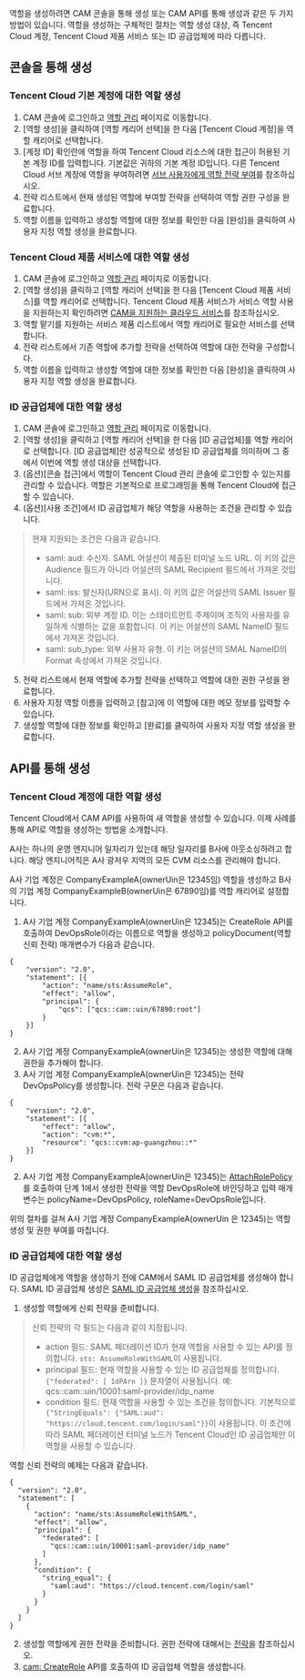 역할을 생성하려면 CAM 콘솔을 통해 생성 또는 CAM API를 통해 생성과 같은 두 가지 방법이 있습니다. 역할을 생성하는 구체적인 절차는 역할 생성 대상, 즉 Tencent Cloud 계정, Tencent Cloud 제품 서비스 또는 ID 공급업체에 따라 다릅니다.

## 콘솔을 통해 생성

### Tencent Cloud 기본 계정에 대한 역할 생성
1. CAM 콘솔에 로그인하고 [역할 관리](https://console.cloud.tencent.com/cam/role) 페이지로 이동합니다.
2. [역할 생성]을 클릭하여 [역할 캐리어 선택]을 한 다음 [Tencent Cloud 계정]을 역할 캐리어로 선택합니다.
3. [계정 ID] 확인란에 역할을 하여 Tencent Cloud 리소스에 대한 접근이 허용된 기본 계정 ID를 입력합니다. 기본값은 귀하의 기본 계정 ID입니다.
다른 Tencent Cloud 서브 계정에 역할을 부여하려면 [서브 사용자에게 역할 전략 부여](https://cloud.tencent.com/document/product/598/19422)를 참조하십시오.
4. 전략 리스트에서 현재 생성된 역할에 부여할 전략을 선택하여 역할 권한 구성을 완료합니다.
5. 역할 이름을 입력하고 생성할 역할에 대한 정보를 확인한 다음 [완성]을 클릭하여 사용자 지정 역할 생성을 완료합니다.

### Tencent Cloud 제품 서비스에 대한 역할 생성
1. CAM 콘솔에 로그인하고 [역할 관리](https://console.cloud.tencent.com/cam/role) 페이지로 이동합니다.
2. [역할 생성]을 클릭하고 [역할 캐리어 선택]을 한 다음 [Tencent Cloud 제품 서비스]를 역할 캐리어로 선택합니다.
Tencent Cloud 제품 서비스가 서비스 역할 사용을 지원하는지 확인하려면 [CAM을 지원하는 클라우드 서비스](https://cloud.tencent.com/document/product/598/10588)를 참조하십시오.
3. 역할 맡기를 지원하는 서비스 제품 리스트에서 역할 캐리어로 필요한 서비스를 선택합니다.
4. 전략 리스트에서 기존 역할에 추가할 전략을 선택하여 역할에 대한 전략을 구성합니다.
5. 역할 이름을 입력하고 생성할 역할에 대한 정보를 확인한 다음 [완성]을 클릭하여 사용자 지정 역할 생성을 완료합니다.

### ID 공급업체에 대한 역할 생성
1. CAM 콘솔에 로그인하고 [역할 관리](https://console.cloud.tencent.com/cam/role) 페이지로 이동합니다.
2. [역할 생성]을 클릭하고 [역할 캐리어 선택]을 한 다음 [ID 공급업체]를 역할 캐리어로 선택합니다.
[ID 공급업체]란 성공적으로 생성된 ID 공급업체를 의미하며 그 중에서 이번에 역할 생성 대상을 선택합니다.
3. (옵션)[콘솔 접근]에서 역할이 Tencent Cloud 관리 콘솔에 로그인할 수 있는지를 관리할 수 있습니다. 역할은 기본적으로 프로그래밍을 통해 Tencent Cloud에 접근할 수 있습니다.
4.	(옵션)[사용 조건]에서 ID 공급업체가 해당 역할을 사용하는 조건을 관리할 수 있습니다.
> 현재 지원되는 조건은 다음과 같습니다.
>  - saml: aud: 수신자. SAML 어설션이 제출된 터미널 노드 URL. 이 키의 값은 Audience 필드가 아니라 어설션의 SAML Recipient 필드에서 가져온 것입니다.
>  - saml: iss: 발신자(URN으로 표시). 이 키의 값은 어설션의 SAML Issuer 필드에서 가져온 것입니다.
>  - saml: sub: 외부 계정 ID. 이는 스테이트먼트 주제이며 조직의 사용자를 유일하게 식별하는 값을 포함합니다. 이 키는 어설션의 SAML NameID 필드에서 가져온 것입니다.
>  - saml: sub_type: 외부 사용자 유형. 이 키는 어설션의 SMAL NameID의 Format 속성에서 가져온 것입니다.
5.	전략 리스트에서 현재 역할에 추가할 전략을 선택하고 역할에 대한 권한 구성을 완료합니다.
6.	사용자 지정 역할 이름을 입력하고 [참고]에 이 역할에 대한 메모 정보를 입력할 수 있습니다.
7.	생성할 역할에 대한 정보를 확인하고 [완료]를 클릭하여 사용자 지정 역할 생성을 완료합니다.

## API를 통해 생성

### Tencent Cloud 계정에 대한 역할 생성

Tencent Cloud에서 CAM API를 사용하여 새 역할을 생성할 수 있습니다. 이제 사례를 통해 API로 역할을 생성하는 방법을 소개합니다.

A사는 하나의 운영 엔지니어 일자리가 있는데 해당 일자리를 B사에 아웃소싱하려고 합니다. 해당 엔지니어직은 A사 광저우 지역의 모든 CVM 리소스를 관리해야 합니다.

A사 기업 계정은 CompanyExampleA(ownerUin은 12345임) 역할을 생성하고 B사의 기업 계정 CompanyExampleB(ownerUin은 67890임)를 역할 캐리어로 설정합니다.

1. A사 기업 계정 CompanyExampleA(ownerUin은 12345)는 CreateRole API를 호출하여 DevOpsRole이라는 이름으로 역할을 생성하고 policyDocument(역할 신뢰 전략) 매개변수가 다음과 같습니다.
```
{
	"version": "2.0",
	"statement": [{
		"action": "name/sts:AssumeRole",
		"effect": "allow",
		"principal": {
			"qcs": ["qcs::cam::uin/67890:root"]
		}
	}]
}
```

2. A사 기업 계정 CompanyExampleA(ownerUin은 12345)는 생성한 역할에 대해 권한을 추가해야 합니다.
 1. A사 기업 계정 CompanyExampleA(ownerUin은 12345)는 전략 DevOpsPolicy를 생성합니다. 전략 구문은 다음과 같습니다.
```
{
	"version": "2.0",
	"statement": [{
		"effect": "allow",
		"action": "cvm:*",
		"resource": "qcs::cvm:ap-guangzhou::*"
	}]
}
```
 2. A사 기업 계정 CompanyExampleA(ownerUin은 12345)는 [AttachRolePolicy](https://cloud.tencent.com/document/product/598/13889)를 호출하여 단계 1에서 생성한 전략을 역할 DevOpsRole에 바인딩하고 입력 매개변수는 policyName=DevOpsPolicy, roleName=DevOpsRole입니다.

위의 절차를 걸쳐 A사 기업 계정 CompanyExampleA(ownerUin 은 12345)는 역할 생성 및 권한 부여를 마칩니다.

### ID 공급업체에 대한 역할 생성

ID 공급업체에게 역할을 생성하기 전에 CAM에서 SAML ID 공급업체를 생성해야 합니다. SAML ID 공급업체 생성은 [SAML ID 공급업체 생성]()을 참조하십시오.

1. 생성할 역할에게 신뢰 전략을 준비합니다.
> 신뢰 전략의 각 필드는 다음과 같이 지정됩니다.
>  - action 필드: SAML 페더레이션 ID가 현재 역할을 사용할 수 있는 API를 정의합니다. `sts: AssumeRoleWithSAML`이 사용됩니다.
>  - principal 필드: 현재 역할을 사용할 수 있는 ID 공급업체를 정의합니다. `{"federated": [ IdPArn ]}` 문자열이 사용됩니다. 예: qcs::cam::uin/10001:saml-provider/idp_name
>  - condition 필드: 현재 역할을 사용할 수 있는 조건을 정의합니다. 기본적으로 `{"StringEquals": {"SAML:aud": "https://cloud.tencent.com/login/saml"}}`이 사용됩니다. 이 조건에 따라 SAML 페더레이션 터미널 노드가 Tencent Cloud인 ID 공급업체만 이 역할을 사용할 수 있습니다.

 역할 신뢰 전략의 예제는 다음과 같습니다.
```
{
  "version": "2.0",
  "statement": [
    {
      "action": "name/sts:AssumeRoleWithSAML",
      "effect": "allow",
      "principal": {
        "federated": [
          "qcs::cam::uin/10001:saml-provider/idp_name"
        ]
      },
      "condition": {
        "string_equal": {
          "saml:aud": "https://cloud.tencent.com/login/saml"
        }
      }
    }
  ]
}
```

2.	생성할 역할에게 권한 전략을 준비합니다. 권한 전략에 대해서는 [전략](https://cloud.tencent.com/document/product/598/10601)을 참조하십시오.
3.	[cam: CreateRole](https://cloud.tencent.com/document/api/598/13886) API를 호출하여 ID 공급업체 역할을 생성합니다.
